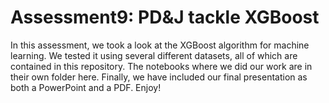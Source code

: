 # Assessment9: PD&J tackle XGBoost
In this assessment, we took a look at the XGBoost algorithm for machine learning. We tested it using several different datasets, all of which are contained in this repository. The notebooks where we did our work are in their own folder here. Finally, we have included our final presentation as both a PowerPoint and a PDF. Enjoy!
